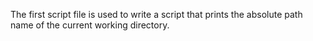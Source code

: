The first script file is used to write a script that prints the absolute path name of the current working directory.
